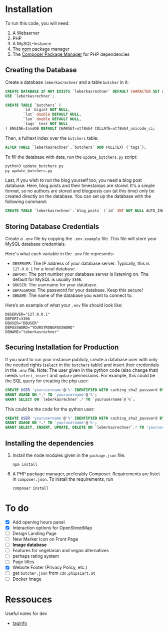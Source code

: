 # Installation

To run this code, you will need:

1. A Webserver
2. PHP
3. A MySQL-Instance
4. The [npm](https://npmjs.com) package manager
5. The [Composer Package Manager](https://getcomposer.org/) for PHP dependencies

## Creating the Database

Create a database `leberkasrechner` and a table `butcher` in it:

```sql
CREATE DATABASE IF NOT EXISTS `leberkasrechner` DEFAULT CHARACTER SET utf8mb4 COLLATE utf8mb4_unicode_ci;
USE `leberkasrechner`;

CREATE TABLE `butchers` (
        `id` bigint NOT NULL,
        `lat` double DEFAULT NULL,
        `lon` double DEFAULT NULL,
        `tags` text NOT NULL
) ENGINE=InnoDB DEFAULT CHARSET=utf8mb4 COLLATE=utf8mb4_unicode_ci;
```

Then, a fulltext index over the `butchers` table:

```sql
ALTER TABLE `leberkasrechner`.`butchers` ADD FULLTEXT (`tags`);
```

To fill the database with data, run the `update_butchers.py` script:

```bash
python3 update_butchers.py
py update_butchers.py
```

Last, if you wish to run the blog yourself too, you need a blog post database. Here, blog posts and their timestamps are stored. It's a simple format, so no authors are stored and blogposts can (at this time) only be created directly on the database. You can set up the database with the following command:

```sql
CREATE TABLE `leberkasrechner`.`blog_posts` (`id` INT NOT NULL AUTO_INCREMENT , `created` TIMESTAMP NOT NULL DEFAULT CURRENT_TIMESTAMP , `modified` TIMESTAMP on update CURRENT_TIMESTAMP NULL , `header` TEXT NOT NULL , `content` LONGTEXT NOT NULL , PRIMARY KEY (`id`)) ENGINE = InnoDB; 
```

## Storing Database Credentials

Create a `.env` file by copying the `.env.example` file. This file will store your MySQL database credentials.

Here's what each variable in the `.env` file represents:

- `DBSERVER`: The IP address of your database server. Typically, this is `127.0.0.1` for a local database.
- `DBPORT`: The port number your database server is listening on. The default for MySQL is usually `3306`.
- `DBUSER`: The username for your database.
- `DBPASSWORD`: The password for your database. Keep this secure!
- `DBNAME`: The name of the database you want to connect to.

Here’s an example of what your `.env` file should look like:

```
DBSERVER="127.0.0.1"
DBPORT=3306
DBUSER="DBUSER"
DBPASSWORD="YOURSTRONGPASSWORD"
DBNAME="leberkasrechner"
```

## Securing Installation for Production

If you want to run your instance publicly, create a database user with only the needed rights (`select` in the `butchers` table) and insert their credentials in the `.env` file. Note: The user given in the python code (also change that) needs `select`, `insert` and `update` permissions. For example, this could be the SQL query for creating the php user:

```sql
CREATE USER 'yourusername'@'%' IDENTIFIED WITH caching_sha2_password BY 'yourpassword';
GRANT USAGE ON *.* TO 'yourusername'@'%';
GRANT SELECT ON `leberkasrechner`.* TO `yourusername`@`%`;
```

This could be the code for the python user:

```sql
CREATE USER 'yourusername'@'%' IDENTIFIED WITH caching_sha2_password BY 'yourpassword';
GRANT USAGE ON *.* TO 'yourusername'@'%';
GRANT SELECT, INSERT, UPDATE, DELETE ON `leberkasrechner`.* TO 'yourusername'@'%';
```

## Installing the dependencies

5.  Install the node modules given in the `package.json` file:

        npm install

6.  A PHP package manager, preferably Composer. Requirements are listet in `composer.json`. To install the requirements, run

        composer install

# To do

- [x] Add opening hours panel
- [x] Interaction options for OpenStreetMap
- [ ] Design Landing Page
- [ ] New Marker Icon on Front Page
- [ ] **Image database**
- [ ] Features for vegetarian and vegan alternatives
- [ ] perhaps rating system
- [ ] Page titles
- [x] Website Footer (Privacy Policy, etc.)
- [ ] get `butcher.json` from `cdn.phipsiart.at`
- [ ] Docker Image

# Ressouces

Useful notes for dev

- [taginfo](https://taginfo.openstreetmap.org/tags/shop=butcher#combinations)
